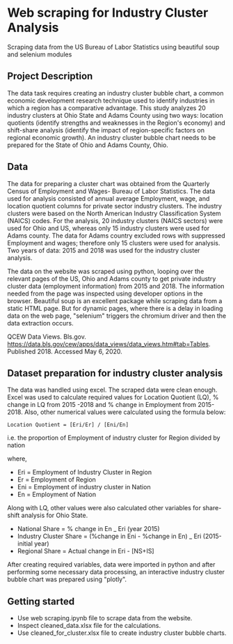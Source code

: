 # Web scraping for Industry Cluster Analysis

Scraping data from the US Bureau of Labor Statistics using beautiful soup and selenium modules

## Project Description

The data task requires creating an industry cluster bubble chart, a common economic development research technique used to identify industries in which a region has a comparative advantage. This study analyzes 20 industry clusters at Ohio State and Adams County using two ways: location quotients (identify strengths and weaknesses in the Region's economy) and shift-share analysis (identify the impact of region-specific factors on regional economic growth). An industry cluster bubble chart needs to be prepared for the State of Ohio and Adams County, Ohio.

## Data

The data for preparing a cluster chart was obtained from the Quarterly Census of Employment and Wages- Bureau of Labor Statistics. The data used for analysis consisted of annual average Employment, wage, and location quotient columns for private sector industry clusters. The industry clusters were based on the North American Industry Classification System (NAICS) codes. For the analysis, 20 industry clusters (NAICS sectors) were used for Ohio and US, whereas only 15 industry clusters were used for Adams county. The data for Adams country excluded rows with suppressed Employment and wages; therefore only 15 clusters were used for analysis. Two years of data: 2015 and 2018 was used for the industry cluster analysis.

The data on the website was scraped using python, looping over the relevant pages of the US, Ohio and Adams county to get private industry cluster data (employment information) from 2015 and 2018. The information needed from the page was inspected using developer options in the browser. Beautiful soup is an excellent package while scraping data from a static HTML page. But for dynamic pages, where there is a delay in loading data on the web page, "selenium" triggers the chromium driver and then the data extraction occurs.

QCEW Data Views. Bls.gov. https://data.bls.gov/cew/apps/data_views/data_views.htm#tab=Tables. Published 2018. Accessed May 6, 2020.

## Dataset preparation for industry cluster analysis

The data was handled using excel. The scraped data were clean enough. Excel was used to calculate required values for Location Quotient (LQ), % change in LQ from 2015 -2018 and % change in Employment from 2015-2018. Also, other numerical values were calculated using the formula below:

`Location Quotient = [Eri/Er] / [Eni/En]`

i.e. the proportion of Employment of industry cluster for Region divided by nation

where,

- Eri = Employment of Industry Cluster in Region
- Er = Employment of Region
- Eni = Employment of industry cluster in Nation
- En = Employment of Nation

Along with LQ, other values were also calculated other variables for share-shift analysis for Ohio State.

- National Share = % change in En \_ Eri (year 2015)
- Industry Cluster Share = (%change in Eni - %change in En) \_ Eri (2015-initial year)
- Regional Share = Actual change in Eri - [NS+IS]

After creating required variables, data were imported in python and after performing some necessary data processing, an interactive industry cluster bubble chart was prepared using "plotly".

## Getting started

- Use web scraping.ipynb file to scrape data from the website.
- Inspect cleaned_data.xlsx file for the calculations.
- Use cleaned_for_cluster.xlsx file to create industry cluster bubble charts.
